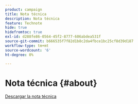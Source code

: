 ```yaml
---
product: campaign
title: Nota técnica
description: Nota técnica
feature: Technote
hide: true
hidefromtoc: true
exl-id: d288fe86-0564-45f2-8777-606abdea531f
source-git-commit: b666535f7f82d1b8c2da4fbce1bc25cf8d39d187
workflow-type: tm+mt
source-wordcount: '6'
ht-degree: 0%

---
```


# Nota técnica {#about}



[Descargar la nota técnica](guidelines.pdf)
